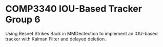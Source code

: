 # COMP3340 IOU-Based Tracker Group 6
Using Resnet Strikes Back in MMDectection to implement an IOU-based tracker with Kalman Filter and delayed deletion.
